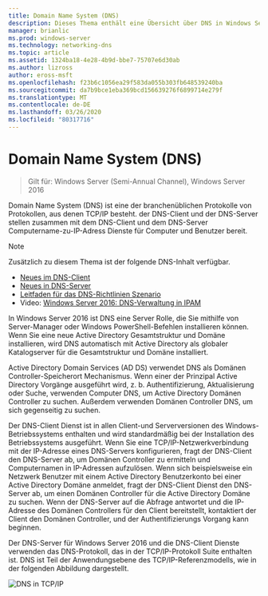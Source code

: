 ```yaml
---
title: Domain Name System (DNS)
description: Dieses Thema enthält eine Übersicht über DNS in Windows Server 2016.
manager: brianlic
ms.prod: windows-server
ms.technology: networking-dns
ms.topic: article
ms.assetid: 1324ba18-4e28-4b9d-bbe7-75707e6d30ab
ms.author: lizross
author: eross-msft
ms.openlocfilehash: f23b6c1056ea29f583da055b303fb648539240ba
ms.sourcegitcommit: da7b9bce1eba369bcd156639276f6899714e279f
ms.translationtype: MT
ms.contentlocale: de-DE
ms.lasthandoff: 03/26/2020
ms.locfileid: "80317716"
---
```

# <a name="domain-name-system-dns"></a>Domain Name System (DNS)

>Gilt für: Windows Server (Semi-Annual Channel), Windows Server 2016

Domain Name System (DNS) ist eine der branchenüblichen Protokolle von Protokollen, aus denen TCP/IP besteht. der DNS-Client und der DNS-Server stellen zusammen mit dem DNS-Client und dem DNS-Server Computername-zu-IP-Adress Dienste für Computer und Benutzer bereit.  
  
> [!NOTE]  
> Zusätzlich zu diesem Thema ist der folgende DNS-Inhalt verfügbar.  
>   
> -   [Neues im DNS-Client](What-s-New-in-DNS-Client.md)  
> -   [Neues in DNS-Server](What-s-New-in-DNS-Server.md)  
> -   [Leitfaden für das DNS-Richtlinien Szenario](deploy/DNS-Policy-Scenario-Guide.md)  
> -   Video: [Windows Server 2016: DNS-Verwaltung in IPAM](https://channel9.msdn.com/Blogs/windowsserver/Windows-Server-2016-DNS-management-in-IPAM)  
  
In Windows Server 2016 ist DNS eine Server Rolle, die Sie mithilfe von Server-Manager oder Windows PowerShell-Befehlen installieren können. Wenn Sie eine neue Active Directory Gesamtstruktur und Domäne installieren, wird DNS automatisch mit Active Directory als globaler Katalogserver für die Gesamtstruktur und Domäne installiert.  
  
Active Directory Domain Services (AD DS) verwendet DNS als Domänen Controller-Speicherort Mechanismus. Wenn einer der Prinzipal Active Directory Vorgänge ausgeführt wird, z. b. Authentifizierung, Aktualisierung oder Suche, verwenden Computer DNS, um Active Directory Domänen Controller zu suchen. Außerdem verwenden Domänen Controller DNS, um sich gegenseitig zu suchen.  
  
Der DNS-Client Dienst ist in allen Client-und Serverversionen des Windows-Betriebssystems enthalten und wird standardmäßig bei der Installation des Betriebssystems ausgeführt. Wenn Sie eine TCP/IP-Netzwerkverbindung mit der IP-Adresse eines DNS-Servers konfigurieren, fragt der DNS-Client den DNS-Server ab, um Domänen Controller zu ermitteln und Computernamen in IP-Adressen aufzulösen. Wenn sich beispielsweise ein Netzwerk Benutzer mit einem Active Directory Benutzerkonto bei einer Active Directory Domäne anmeldet, fragt der DNS-Client Dienst den DNS-Server ab, um einen Domänen Controller für die Active Directory Domäne zu suchen. Wenn der DNS-Server auf die Abfrage antwortet und die IP-Adresse des Domänen Controllers für den Client bereitstellt, kontaktiert der Client den Domänen Controller, und der Authentifizierungs Vorgang kann beginnen.  
  
Der DNS-Server für Windows Server 2016 und die DNS-Client Dienste verwenden das DNS-Protokoll, das in der TCP/IP-Protokoll Suite enthalten ist. DNS ist Teil der Anwendungsebene des TCP/IP-Referenzmodells, wie in der folgenden Abbildung dargestellt.  
  
![DNS in TCP/IP](../media/Domain-Name-System--DNS-/dns_in_tcpip.jpg)  
  

